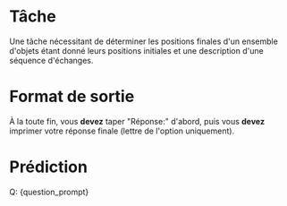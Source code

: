 # Tâche
Une tâche nécessitant de déterminer les positions finales d'un ensemble d'objets étant donné leurs positions initiales et une description d'une séquence d'échanges.

# Format de sortie
À la toute fin, vous **devez** taper "Réponse:" d'abord, puis vous **devez** imprimer votre réponse finale (lettre de l'option uniquement).

# Prédiction
Q: {question_prompt}